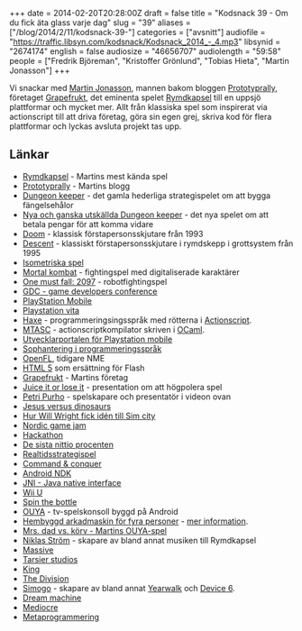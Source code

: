 +++
date = 2014-02-20T20:28:00Z
draft = false
title = "Kodsnack 39 - Om du fick äta glass varje dag"
slug = "39"
aliases = ["/blog/2014/2/11/kodsnack-39-"]
categories = ["avsnitt"]
audiofile = "https://traffic.libsyn.com/kodsnack/Kodsnack_2014_-_4.mp3"
libsynid = "2674174"
english = false
audiosize = "46656707"
audiolength = "59:58"
people = ["Fredrik Björeman", "Kristoffer Grönlund", "Tobias Hieta", "Martin Jonasson"]
+++

Vi snackar med [Martin Jonasson](http://twitter.com/grapefrukt), mannen bakom bloggen [Prototyprally](http://prototyprally.com), företaget [Grapefrukt](http://grapefrukt.com), det eminenta spelet [Rymdkapsel](http://rymdkapsel.com) till en uppsjö plattformar och mycket mer. Allt från klassiska spel som inspirerat via actionscript till att driva företag, göra sin egen grej, skriva kod för flera plattformar och lyckas avsluta projekt tas upp.

## Länkar

- [Rymdkapsel](http://rymdkapsel.com) - Martins mest kända spel
- [Prototyprally](prototyprally.com) - Martins blogg
- [Dungeon keeper](http://en.wikipedia.org/wiki/Dungeon_Keeper) - det gamla hederliga strategispelet om att bygga fängelsehålor
- [Nya och ganska utskällda Dungeon keeper](http://en.wikipedia.org/wiki/Dungeon_Keeper#Dungeon_Keeper_Mobile) - det nya spelet om att betala pengar för att komma vidare
- [Doom](http://en.wikipedia.org/wiki/Doom_%28video_game%29) - klassisk förstapersonsskjutare från 1993
- [Descent](http://en.wikipedia.org/wiki/Descent_%28video_game%29) - klassiskt förstapersonsskjutare i rymdskepp i grottsystem från 1995
- [Isometriska spel](http://en.wikipedia.org/wiki/Isometric_graphics_in_video_games_and_pixel_art)
- [Mortal kombat](http://en.wikipedia.org/wiki/Mortal_Kombat_%281992_video_game%29) - fightingspel med digitaliserade karaktärer
- [One must fall: 2097](http://en.wikipedia.org/wiki/One_Must_Fall:_2097) - robotfightingspel
- [GDC - game developers conference](http://www.gdconf.com)
- [PlayStation Mobile](http://se.playstation.com/playstation-mobile/)
- [Playstation vita](http://en.wikipedia.org/wiki/Playstation_vita)
- [Haxe](http://haxe.org/) - programmeringsingsspråk med rötterna i [Actionscript](http://en.wikipedia.org/wiki/Actionscript).
- [MTASC](http://en.wikipedia.org/wiki/MTASC) - actionscriptkompilator skriven i [OCaml](http://en.wikipedia.org/wiki/OCaml).
- [Utvecklarportalen för Playstation mobile](https://en-support.psm.playstation.net)
- [Sophantering i programmeringsspråk](http://en.wikipedia.org/wiki/Garbage_collection_%28computer_science%29)
- [OpenFL](http://www.openfl.org/), tidigare NME
- [HTML 5](http://en.wikipedia.org/wiki/Comparison_of_HTML5_and_Flash) som ersättning för Flash
- [Grapefrukt](grapefrukt.com) - Martins företag
- [Juice it or lose it](http://www.youtube.com/watch?v=Fy0aCDmgnxg) - presentation om att högpolera spel
- [Petri Purho](http://www.kloonigames.com/blog/) - spelskapare och presentatör i videon ovan
- [Jesus versus dinosaurs](http://grapefrukt.com/jesus-vs-dinosaurs/)
- [Hur Will Wright fick idén till Sim city](http://en.wikipedia.org/wiki/SimCity_%281989_video_game%29#History)
- [Nordic game jam](http://nordicgamejam.org)
- [Hackathon](http://sv.wikipedia.org/wiki/Hackathon)
- [De sista nittio procenten](http://en.wikipedia.org/wiki/Ninety-ninety_rule)
- [Realtidsstrategispel](http://en.wikipedia.org/wiki/Real-time_strategy)
- [Command &amp; conquer](http://en.wikipedia.org/wiki/Command_%26_Conquer_%281995_video_game%29)
- [Android NDK](http://en.wikipedia.org/wiki/Android_software_development#Native_development_kit)
- [JNI - Java native interface](http://en.wikipedia.org/wiki/JNI)
- [Wii U](http://en.wikipedia.org/wiki/Wii_U)
- [Spin the bottle](http://www.knapnokgames.com/press/sheet.php?p=spin_the_bottle/)
- [OUYA](http://en.wikipedia.org/wiki/Ouya) - tv-spelskonsoll byggd på Android
- [Hembyggd arkadmaskin för fyra personer](http://prototyprally.com/crime-city-arcade/) - [mer information](http://devsound.se/2012/crime-city-arcade).
- [Mrs. dad vs. körv - Martins OUYA-spel](http://grapefrukt.com/mrs-dad-vs-korv/)
- [Niklas Ström](http://salkinitzor.bandcamp.com) - skapare av bland annat musiken till Rymdkapsel
- [Massive](http://www.massive.se)
- [Tarsier studios](http://tarsier.se)
- [King](https://king.com/)
- [The Division](http://en.wikipedia.org/wiki/Tom_Clancy's_The_Division)
- [Simogo](http://simogo.com) - skapare av bland annat [Yearwalk](http://simogo.com/games/yearwalk/) och [Device 6](http://simogo.com/games/device6/).
- [Dream machine](http://www.thedreammachine.se)
- [Mediocre](http://www.mediocre.se)
- [Metaprogrammering](http://en.wikipedia.org/wiki/Metaprogramming)
